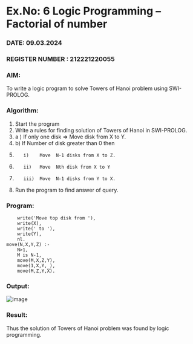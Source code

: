 # Ex.No: 6   Logic Programming – Factorial of number   

### DATE:  09.03.2024    

### REGISTER NUMBER :  212221220055

### AIM: 
To  write  a logic program  to solve Towers of Hanoi problem  using SWI-PROLOG. 

### Algorithm:
1. Start the program
2.  Write a rules for finding solution of Towers of Hanoi in SWI-PROLOG.
3.  a )	If only one disk  => Move disk from X to Y.
4.  b)	If Number of disk greater than 0 then
5.        i)	Move  N-1 disks from X to Z.
6.        ii)	Move  Nth disk from X to Y
7.        iii)	Move  N-1 disks from Y to X.
8. Run the program  to find answer of  query.

### Program:
```
    write('Move top disk from '), 
    write(X), 
    write(' to '), 
    write(Y), 
    nl. 
move(N,X,Y,Z) :- 
    N>1, 
    M is N-1, 
    move(M,X,Z,Y), 
    move(1,X,Y,_), 
    move(M,Z,Y,X).
```


### Output:
![image](https://github.com/SyedJaveed786/AI_Lab_2023-24/assets/106874713/80f5213f-f72f-44f3-9cf4-0cee669d3d91)



### Result:
Thus the solution of Towers of Hanoi problem was found by logic programming.
